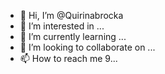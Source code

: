 - 👋 Hi, I’m @Quirinabrocka
- 👀 I’m interested in ...
- 🌱 I’m currently learning ...
- 💞️ I’m looking to collaborate on ...
- 📫 How to reach me
9...

<!---
Quirinabrocka/Quirinabrocka is a ✨ special ✨ repository because its `README.md` (this file) appears on your GitHub profile.
You can click the Preview link to take a look at your changes.
--->
